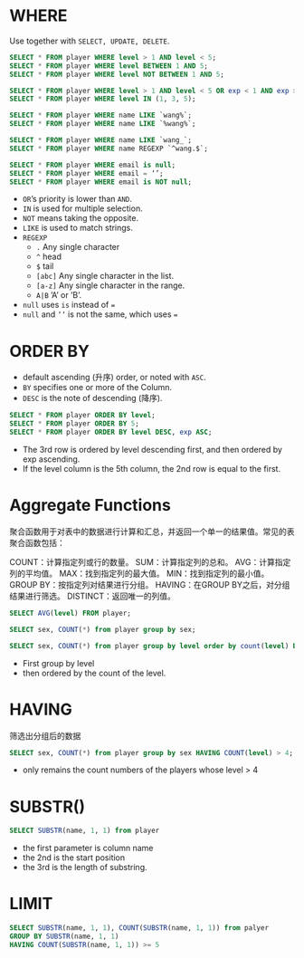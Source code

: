 # WHERE
Use together with `SELECT, UPDATE, DELETE`.
```SQL
SELECT * FROM player WHERE level > 1 AND level < 5;
SELECT * FROM player WHERE level BETWEEN 1 AND 5;
SELECT * FROM player WHERE level NOT BETWEEN 1 AND 5;

SELECT * FROM player WHERE level > 1 AND level < 5 OR exp < 1 AND exp > 5;
SELECT * FROM player WHERE level IN (1, 3, 5);

SELECT * FROM player WHERE name LIKE `wang%`;
SELECT * FROM player WHERE name LIKE `%wang%`;

SELECT * FROM player WHERE name LIKE `wang_`;
SELECT * FROM player WHERE name REGEXP `^wang.$`;

SELECT * FROM player WHERE email is null;
SELECT * FROM player WHERE email = ‘’;
SELECT * FROM player WHERE email is NOT null;
```
- `OR`’s priority is lower than `AND`.
- `IN` is used for multiple selection.
- `NOT` means taking the opposite.
- `LIKE` is used to match strings.
- `REGEXP`
	- `.` Any single character
	- `^` head
	- `$` tail
	- `[abc]` Any single character in the list.
	- `[a-z]` Any single character in the range.
	- `A|B` ’A’ or ’B’.
- `null` uses `is` instead of `=`
- `null` and `’’` is not the same, which uses `=`
# ORDER BY
- default ascending (升序) order, or noted with `ASC`.
- `BY` specifies one or more of the Column.
- `DESC` is the note of descending (降序).
```SQL
SELECT * FROM player ORDER BY level;
SELECT * FROM player ORDER BY 5;
SELECT * FROM player ORDER BY level DESC, exp ASC;
```
- The 3rd row is ordered by level descending first, and then ordered by exp ascending.
- If the level column is the 5th column, the 2nd row is equal to the first.

# Aggregate Functions
聚合函数用于对表中的数据进行计算和汇总，并返回一个单一的结果值。常见的表聚合函数包括：

COUNT：计算指定列或行的数量。
SUM：计算指定列的总和。
AVG：计算指定列的平均值。
MAX：找到指定列的最大值。
MIN：找到指定列的最小值。
GROUP BY：按指定列对结果进行分组。
HAVING：在GROUP BY之后，对分组结果进行筛选。
DISTINCT：返回唯一的列值。

```SQL
SELECT AVG(level) FROM player;

SELECT sex, COUNT(*) from player group by sex;

SELECT sex, COUNT(*) from player group by level order by count(level) DESC;
```
- First group by level
- then ordered by the count of the level.
# HAVING
筛选出分组后的数据
```SQL
SELECT sex, COUNT(*) from player group by sex HAVING COUNT(level) > 4;
```
- only remains the count numbers of the players whose level > 4
# SUBSTR()
```SQL
SELECT SUBSTR(name, 1, 1) from player
```
- the first parameter is column name
- the 2nd is the start position
- the 3rd is the length of substring.
# LIMIT
```SQL
SELECT SUBSTR(name, 1, 1), COUNT(SUBSTR(name, 1, 1)) from palyer
GROUP BY SUBSTR(name, 1, 1)
HAVING COUNT(SUBSTR(name, 1, 1)) >= 5

```